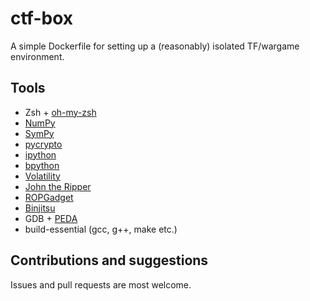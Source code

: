 ctf-box
=======

A simple Dockerfile for setting up a (reasonably) isolated TF/wargame
environment.


Tools
-----
* Zsh + [oh-my-zsh](https://github.com/robbyrussell/oh-my-zsh.git)
* [NumPy](http://www.numpy.org/)
* [SymPy](http://www.sympy.org/)
* [pycrypto](https://www.dlitz.net/software/pycrypto/)
* [ipython](http://ipython.org/)
* [bpython](bpython-interpreter.org)
* [Volatility](http://www.volatilityfoundation.org/)
* [John the Ripper](http://www.openwall.com/john/)
* [ROPGadget](https://github.com/JonathanSalwan/ROPgadget)
* [Binjitsu](https://binjit.su/)
* GDB + [PEDA](https://github.com/longld/peda)
* build-essential (gcc, g++, make etc.)


Contributions and suggestions
-----------------------------

Issues and pull requests are most welcome.
